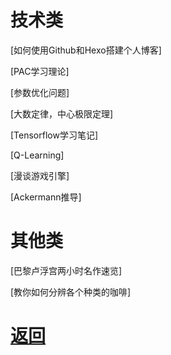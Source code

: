 # 技术类

[如何使用Github和Hexo搭建个人博客]

[PAC学习理论]

[参数优化问题]

[大数定律，中心极限定理]

[Tensorflow学习笔记]

[Q-Learning]

[漫谈游戏引擎]

[Ackermann推导]

# 其他类

[巴黎卢浮宫两小时名作速览]

[教你如何分辨各个种类的咖啡]

# [返回](README.md)